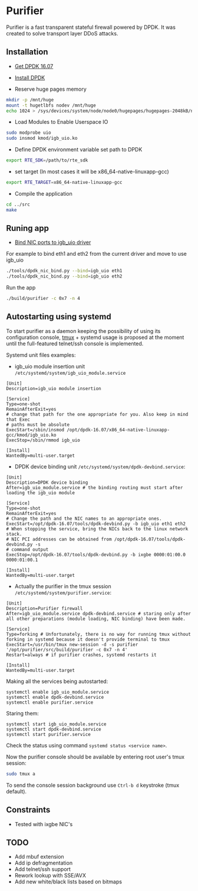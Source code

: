 Purifier
===========
Purifier is a fast transparent stateful firewall powered by DPDK. It was created to solve transport layer DDoS attacks.

Installation
------------
- [Get DPDK 16.07](http://fast.dpdk.org/rel/dpdk-16.07.tar.xz)

- [Install DPDK](http://dpdk.org/doc/quick-start) 

- Reserve huge pages memory
```bash
mkdir -p /mnt/huge
mount -t hugetlbfs nodev /mnt/huge
echo 1024 > /sys/devices/system/node/node0/hugepages/hugepages-2048kB/nr_hugepages
```
- Load Modules to Enable Userspace IO
```bash
sudo modprobe uio
sudo insmod kmod/igb_uio.ko
```
- Define DPDK environment variable
set path to DPDK 
```bash
export RTE_SDK=/path/to/rte_sdk
```
- set target (In most cases it will be x86_64-native-linuxapp-gcc)
```bash
export RTE_TARGET=x86_64-native-linuxapp-gcc
```
- Compile the application
```bash
cd ../src
make
```
Runing app
----------
- [Bind NIC ports to igb_uio driver](http://dpdk.org/doc/guides/linux_gsg/build_dpdk.html#binding-and-unbinding-network-ports-to-from-the-kernel-modules)

For example to bind eth1 and eth2 from the current driver and move to use igb_uio
```bash
./tools/dpdk_nic_bind.py --bind=igb_uio eth1
./tools/dpdk_nic_bind.py --bind=igb_uio eth2
```
Run the app
```bash
./build/purifier -c 0x7 -n 4
```

Autostarting using systemd
--------------------------
To start purifier as a daemon keeping the possibility of using its configuration console, [tmux](https://github.com/tmux/tmux) + systemd usage is proposed at the moment until the full-featured telnet/ssh console is implemented.

Systemd unit files examples:

- igb_uio module insertion unit `/etc/systemd/system/igb_uio_module.service`
```
[Unit]
Description=igb_uio module insertion

[Service]
Type=one-shot
RemainAfterExit=yes
# change that path for the one appropriate for you. Also keep in mind that Exec
# paths must be absolute
ExecStart=/sbin/insmod /opt/dpdk-16.07/x86_64-native-linuxapp-gcc/kmod/igb_uio.ko
ExecStop=/sbin/rmmod igb_uio

[Install]
WantedBy=multi-user.target

```

- DPDK device binding unit `/etc/systemd/system/dpdk-devbind.service`:
```
[Unit]
Description=DPDK device binding
After=igb_uio_module.service # the binding routing must start after loading the igb_uio module

[Service]
Type=one-shot
RemainAfterExit=yes
# Change the path and the NIC names to an appropriate ones.
ExecStart=/opt/dpdk-16.07/tools/dpdk-devbind.py -b igb_uio eth1 eth2
# When stopping the service, bring the NICs back to the linux network stack.
# NIC PCI addresses can be obtained from /opt/dpdk-16.07/tools/dpdk-devbind.py -s
# command output
ExecStop=/opt/dpdk-16.07/tools/dpdk-devbind.py -b ixgbe 0000:01:00.0 0000:01:00.1

[Install]
WantedBy=multi-user.target
```

- Actually the purifier in the tmux session `/etc/systemd/system/purifier.service`:
```
[Unit]
Description=Purifier firewall
After=igb_uio_module.service dpdk-devbind.service # staring only after all other preparations (module loading, NIC binding) have been made.

[Service]
Type=forking # Unfortunately, there is no way for running tmux without forking in systemd because it doesn't provide terminal to tmux
ExecStart=/usr/bin/tmux new-session -d -s purifier '/opt/purifier/src/build/purifier -c 0x7 -n 4'
Restart=always # if purifier crashes, systemd restarts it

[Install]
WantedBy=multi-user.target
```

Making all the services being autostarted:
```
systemctl enable igb_uio_module.service
systemctl enable dpdk-devbind.service
systemctl enable purifier.service
```

Staring them:
```
systemctl start igb_uio_module.service
systemctl start dpdk-devbind.service
systemctl start purifier.service
```

Check the status using command `systemd status <service name>`.

Now the purifier console should be available by entering root user's tmux session:
```bash
sudo tmux a
```

To send the console session background use `Ctrl-b d` keystroke (tmux default).

Constraints
-----------

- Tested with ixgbe NIC's

TODO
----

- Add mbuf extension
- Add ip defragmentation
- Add telnet/ssh support
- Rework lookup with SSE/AVX
- Add new white/black lists based on bitmaps 

